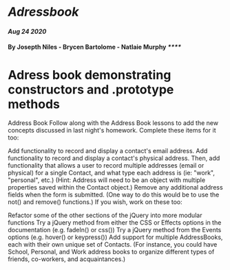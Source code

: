 # _Adressbook_

#### _Aug 24 2020_

#### By Josepth Niles  - Brycen Bartolome -  Natlaie Murphy _****_

# Adress book demonstrating constructors and .prototype methods 

Address Book
Follow along with the Address Book lessons to add the new concepts discussed in last night's homework. Complete these items for it too:

Add functionality to record and display a contact's email address.
Add functionality to record and display a contact's physical address.
Then, add functionality that allows a user to record multiple addresses (email or physical) for a single Contact, and what type each address is (ie: "work", "personal", etc.) (Hint: Address will need to be an object with multiple properties saved within the Contact object.)
Remove any additional address fields when the form is submitted. (One way to do this would be to use the not() and remove() functions.)
If you wish, work on these too:

Refactor some of the other sections of the jQuery into more modular functions
Try a jQuery method from either the CSS or Effects options in the documentation (e.g. fadeIn() or css())
Try a jQuery method from the Events options (e.g. hover() or keypress())
Add support for multiple AddressBooks, each with their own unique set of Contacts. (For instance, you could have School, Personal, and Work address books to organize different types of friends, co-workers, and acquaintances.)